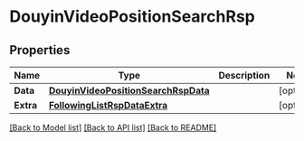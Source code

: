 # DouyinVideoPositionSearchRsp

## Properties

Name | Type | Description | Notes
------------ | ------------- | ------------- | -------------
**Data** | [**DouyinVideoPositionSearchRspData**](DouyinVideoPositionSearchRsp_data.md) |  | [optional] 
**Extra** | [**FollowingListRspDataExtra**](FollowingListRsp_data_extra.md) |  | [optional] 

[[Back to Model list]](../README.md#documentation-for-models) [[Back to API list]](../README.md#documentation-for-api-endpoints) [[Back to README]](../README.md)



